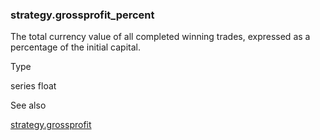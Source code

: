 ### strategy.grossprofit\_percent

The total currency value of all completed winning trades, expressed as a percentage of the initial capital.

Type

series float

See also

[strategy.grossprofit](#var_strategy.grossprofit)
